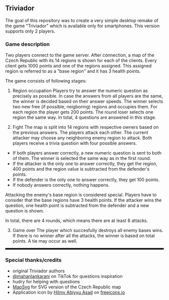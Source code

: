 


## Triviador

The goal of this repository was to create a very simple desktop remake of the game "Triviador" which is available only for smartphones.
This version supports only 2 players.

### Game description
Two players connect to the game server. After connection, a map of the Czech Republic with its 14 regions is shown for each of the clients.
Every client gets 1000 points and one of the regions assigned. This assigned region is referred to as a "base region" and it has 3 health points.

The game consists of following stages:
1. Region occupation
Players try to answer the numeric question as precisely as possible. In case the answers from all players are the same, the winner is decided based on their answer speeds.
The winner selects two new free (if possible, neigboring) regions and occupies them. For each region the player gets 200 points. The round loser selects one region the same way.
In total, 4 questions are answered in this stage.

2. Fight
The map is split into 14 regions with respective owners based on the previous answers. The players attack each other. The current attacker may choose any neighboring enemy region to attack. Both players receive a trivia question with four possible answers.
- If both players answer correctly, a new numeric question is sent to both of them. The winner is selected the same way as in the first round.
- If the attacker is the only one to answer correctly, they get the region, 400 points and the region value is subtracted from the defender's points.
- If the defender is the only one to answer correctly, they get 100 points.
- If nobody answers correctly, nothing happens.

Attacking the enemy's base region is considered special. Players have to consider that the base regions have 3 health points. If the attacker wins the question, one health point is subtracted from the defender and a new question is shown.

In total, there are 4 rounds, which means there are at least 8 attacks.

3. Game over
The player which succesfully destroys all enemy bases wins. If there is no winner after all the attacks, the winner is based on total points. A tie may occur as well.

<hr style="height: 5px; border: 0; box-shadow: inset 0 12px 12px -12px rgba(0, 0, 0, 0.5);"/>

### Special thanks/credits
- original Triviador authors
- <a href="https://www.tiktok.com/@mahanlankarani">@mahanlankarani</a> on TikTok for questions inspiration
- hudry for helping with questions
- <a href="https://mapsvg.com/maps/czech-republic">MapSvg</a> for SVG version of the Czech Republic map
- Application icon by <a href="https://freeicons.io/profile/75801">Hilmy Abiyyu Asad</a> on <a href="https://freeicons.io">freeicons.io</a>